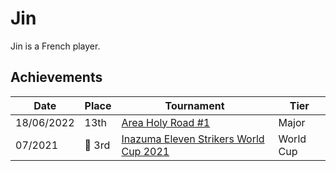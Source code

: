 # Jin

Jin is a French player.

## Achievements

|Date|Place|Tournament|Tier|
|-|-|-|-|
| 18/06/2022 | 13th | [Area Holy Road #1](../../tournaments/misc/holyroad1.md) | Major |
| 07/2021 |:3rd_place_medal: 3rd | [Inazuma Eleven Strikers World Cup 2021](../../tournaments/worldcup21.md) | World Cup |
